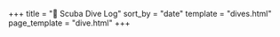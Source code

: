 +++
title = "🤿 Scuba Dive Log"
sort_by = "date"
template = "dives.html"
page_template = "dive.html"
+++

